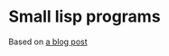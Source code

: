 # Small lisp programs

Based on [a blog post](https://stevelosh.com/blog/2021/03/small-common-lisp-cli-programs/)


